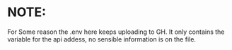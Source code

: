 # NOTE:
For Some reason the .env here keeps uploading to GH. It only contains the variable for the api addess, no sensible information is on the file.
